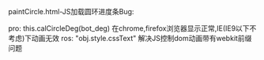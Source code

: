 
paintCircle.html-JS加载圆环进度条Bug:

pro: this.calCircleDeg(bot_deg) 在chrome,firefox浏览器显示正常,IE(IE9以下不考虑)下动画无效
ros: "obj.style.cssText" 解决JS控制dom动画带有webkit前缀问题
